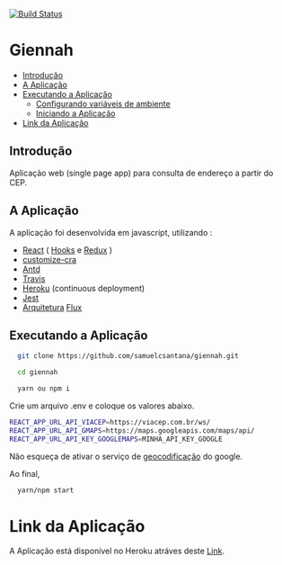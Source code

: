 [![Build Status](https://travis-ci.com/samuelcsantana/giennah.svg?branch=master)](https://travis-ci.com/samuelcsantana/giennah)
# Giennah

- [Introdução](#st1)
- [A Aplicação](#st2)
- [Executando a Aplicação](#st3)
  - [Configurando variáveis de ambiente](#st4)
  - [Iniciando a Aplicação](#st5)
- [Link da Aplicação](#st6)

<div id='st1' />

## Introdução

Aplicação web (single page app) para consulta de endereço a partir do CEP.

<div id='st2' />

## A Aplicação

A aplicação foi desenvolvida em javascript, utilizando :
- [React](https://pt-br.reactjs.org/) ( [Hooks](https://react-redux.js.org/next/api/hooks) e [Redux](https://github.com/reduxjs/redux-thunk) )
- [customize-cra](https://github.com/arackaf/customize-cra)
- [Antd](https://ant.design/docs/react/introduce)
- [Travis](https://docs.travis-ci.com/user/tutorial/)
- [Heroku](https://www.heroku.com/what) (continuous deployment)
- [Jest](https://jestjs.io/docs/en/tutorial-react)
- [Arquitetura](https://www.treinaweb.com.br/blog/flux-descubra-o-motivo-do-sucesso-dessa-arquitetura-em-grandes-empresas/) [Flux](https://www.treinaweb.com.br/blog/flux-descubra-o-motivo-do-sucesso-dessa-arquitetura-em-grandes-empresas/)



<div id='st3' />

## Executando a Aplicação

```sh
  git clone https://github.com/samuelcsantana/giennah.git
```
```sh
  cd giennah
```
```sh
  yarn ou npm i
```

<div id='st4' />

Crie um arquivo .env e coloque os valores abaixo.
```sh
REACT_APP_URL_API_VIACEP=https://viacep.com.br/ws/
REACT_APP_URL_API_GMAPS=https://maps.googleapis.com/maps/api/
REACT_APP_URL_API_KEY_GOOGLEMAPS=MINHA_API_KEY_GOOGLE
```
Não esqueça de ativar o serviço de [geocodificação](https://developers.google.com/maps/documentation/geocoding/start?hl=pt&utm_source=google&utm_medium=cpc&utm_campaign=FY18-Q2-global-demandgen-paidsearchonnetworkhouseads-cs-maps_contactsal_saf&utm_content=text-ad-none-none-DEV_c-CRE_351280161054-ADGP_Hybrid+%7C+AW+SEM+%7C+SKWS+~+Places+%7C+BMM+%7C+Geocoding-KWID_43700044401405919-kwd-341556977164-userloc_1031776&utm_term=KW_%2Bgeocoding-ST_%2Bgeocoding&gclid=CjwKCAiA35rxBRAWEiwADqB376Qca1xmA-sRwVfrmH2VVkvKC53zreURT7n1sHXQ6qsTMz3S7wKTMBoCmCwQAvD_BwE) do google.

<div id='st5' />
Ao final,

```sh
  yarn/npm start
```

<div id='st6' />

# Link da Aplicação

A Aplicação está disponível no Heroku atráves deste [Link](https://giennah.herokuapp.com/).
